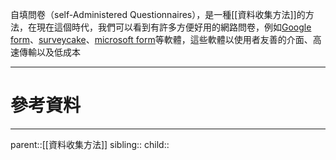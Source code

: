 自填問卷（self-Administered Questionnaires），是一種[[資料收集方法]]的方法，在現在這個時代，我們可以看到有許多方便好用的網路問卷，例如[Google form](https://docs.google.com/forms/u/0/)、[surveycake](https://www.surveycake.com)、[microsoft form](https://www.microsoft.com/zh-tw/microsoft-365/online-surveys-polls-quizzes)等軟體，這些軟體以使用者友善的介面、高速傳輸以及低成本

- - -
# 參考資料

- - -
parent::[[資料收集方法]]
sibling::
child::